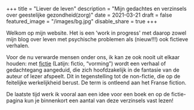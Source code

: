 +++
title = "Liever de leven"
description = "Mijn gedachtes en verzinsels over geestelijke gezondheid(zorg)"
date = 2021-03-21
draft = false
featured_image = "/images/bg.jpg"
disable_share = true
+++

Welkom op mijn website. Het is een 'work in progress' met daarop zowel mijn blog over leven met psychische problemen als (nieuw!!!) ook fictieve verhalen. 

Voor de nu verwarde mensen onder ons, ik kan ze ook nooit uit elkaar houden: met [fictie](https://nl.wikipedia.org/wiki/Fictie) (Latijn: fictio, “vorming”) wordt een verhaal of gedachtegang aangeduid, die zich hoofdzakelijk in de fantasie van de auteur of lezer afspeelt. Dit in tegenstelling tot de non-fictie, die op de feitelijke werkelijkheid berust. De term is ontleend aan het Franse fiction.

De laatste tijd werk ik vooral aan een idee voor een boek en op de fictie-pagina kun je binnenkort een aantal van deze verzinsels vast lezen!
